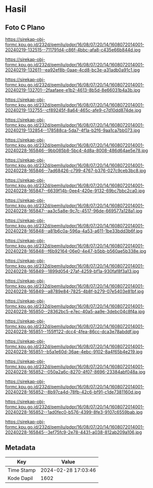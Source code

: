 # Hasil

## Foto C Plano

https://sirekap-obj-formc.kpu.go.id/232d/pemilu/pdpr/16/08/07/20/14/1608072014001-20240219-132515--711791d4-c86f-4bbc-afa8-c435e66b844d.jpg

https://sirekap-obj-formc.kpu.go.id/232d/pemilu/pdpr/16/08/07/20/14/1608072014001-20240219-132611--ea92ef8b-0aae-4cd8-bc3e-a31adb0a91c1.jpg

https://sirekap-obj-formc.kpu.go.id/232d/pemilu/pdpr/16/08/07/20/14/1608072014001-20240219-132701--2faafaee-e1b2-4613-8b5d-8e66031b4a3b.jpg

https://sirekap-obj-formc.kpu.go.id/232d/pemilu/pdpr/16/08/07/20/14/1608072014001-20240219-132755--cf89245f-8a64-465c-afe9-c7d10dd874de.jpg

https://sirekap-obj-formc.kpu.go.id/232d/pemilu/pdpr/16/08/07/20/14/1608072014001-20240219-132854--178588ca-5da7-4f1a-b2f6-9aa1ca7bb073.jpg

https://sirekap-obj-formc.kpu.go.id/232d/pemilu/pdpr/16/08/07/20/14/1608072014001-20240228-165846--9bb085b8-5bc4-4d8a-8008-486d64ae5e78.jpg

https://sirekap-obj-formc.kpu.go.id/232d/pemilu/pdpr/16/08/07/20/14/1608072014001-20240228-165846--7ad68426-c799-4767-b376-027c9ceb3bc8.jpg

https://sirekap-obj-formc.kpu.go.id/232d/pemilu/pdpr/16/08/07/20/14/1608072014001-20240228-165847--6639f14b-0ee4-420e-9132-69bc7bbc2ca0.jpg

https://sirekap-obj-formc.kpu.go.id/232d/pemilu/pdpr/16/08/07/20/14/1608072014001-20240228-165847--aa3c5a8e-9c7c-4517-96de-669577a128a1.jpg

https://sirekap-obj-formc.kpu.go.id/232d/pemilu/pdpr/16/08/07/20/14/1608072014001-20240228-165848--a81b6c0a-596a-4a53-a611-1be33bdd3b6f.jpg

https://sirekap-obj-formc.kpu.go.id/232d/pemilu/pdpr/16/08/07/20/14/1608072014001-20240228-165848--f6b92164-06e0-4e47-b5bb-b560ae5b338e.jpg

https://sirekap-obj-formc.kpu.go.id/232d/pemilu/pdpr/16/08/07/20/14/1608072014001-20240228-165849--1899d054-27af-4259-bf1a-930faf8f3a13.jpg

https://sirekap-obj-formc.kpu.go.id/232d/pemilu/pdpr/16/08/07/20/14/1608072014001-20240228-165849--a8789e84-7825-4b8f-b279-07e5403e81bf.jpg

https://sirekap-obj-formc.kpu.go.id/232d/pemilu/pdpr/16/08/07/20/14/1608072014001-20240228-165850--28362bc5-e7ec-40a5-aa9e-3debc04c8f4a.jpg

https://sirekap-obj-formc.kpu.go.id/232d/pemilu/pdpr/16/08/07/20/14/1608072014001-20240228-165851--155ff122-dcc4-4fea-86cc-dca3e78abddf.jpg

https://sirekap-obj-formc.kpu.go.id/232d/pemilu/pdpr/16/08/07/20/14/1608072014001-20240228-165851--b5a1e60d-36ae-4ebc-9102-8a4f65b4e219.jpg

https://sirekap-obj-formc.kpu.go.id/232d/pemilu/pdpr/16/08/07/20/14/1608072014001-20240228-165852--050a2a6c-8270-4f07-8696-23384abf048a.jpg

https://sirekap-obj-formc.kpu.go.id/232d/pemilu/pdpr/16/08/07/20/14/1608072014001-20240228-165852--8b97ca4d-78fb-42c6-bf91-c1de7381160d.jpg

https://sirekap-obj-formc.kpu.go.id/232d/pemilu/pdpr/16/08/07/20/14/1608072014001-20240228-165852--1ad0fec0-b576-4399-8fe3-9107c6559bab.jpg

https://sirekap-obj-formc.kpu.go.id/232d/pemilu/pdpr/16/08/07/20/14/1608072014001-20240228-165845--3ef75fc9-2e78-4431-a038-812ab209a106.jpg


## Metadata

| Key        | Value               |
| ---------- | ------------------- |
| Time Stamp | 2024-02-28 17:03:46 |
| Kode Dapil | 1602                |



